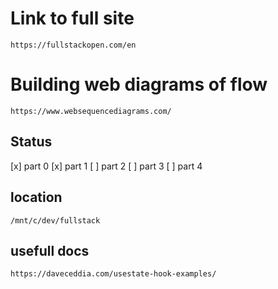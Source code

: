# Link to full site
    https://fullstackopen.com/en

# Building web diagrams of flow
    https://www.websequencediagrams.com/

## Status
[x] part 0
[x] part 1
[ ] part 2
[ ] part 3
[ ] part 4


## location
    /mnt/c/dev/fullstack

## usefull docs
    https://daveceddia.com/usestate-hook-examples/